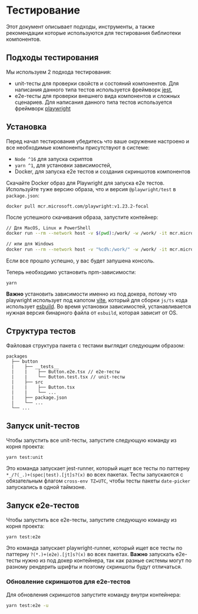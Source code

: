 # Тестирование

Этот документ описывает подходы, инструменты, а также рекомендации которые используются для тестирования библиотеки компонентов.

## Подходы тестирования

Мы используем 2 подхода тестирования:

- unit-тесты для проверки свойств и состояний компонентов. Для написания данного типа тестов используется фреймворк [jest](https://jestjs.io/),
- e2e-тесты для проверки внешнего вида компонентов и сложных сценариев. Для написания данного типа тестов используется фреймворк [playwright](https://playwright.dev/)

## Установка

Перед начал тестирования убедитесь что ваше окружение настроено и все необходимые компоненты присутствуют в системе:

- `Node ^16` для запуска скриптов
- `yarn ^1`, для установки зависимостей,
- Docker, для запуска e2e тестов и создания скриншотов компонентов

Скачайте Docker образ для Playwright для запуска e2e тестов. Используйте туже версию образа, что и версия `@playwright/test` в `package.json`:

```
docker pull mcr.microsoft.com/playwright:v1.23.2-focal
```

После успешного скачивания образа, запустите контейнер:

```bash
// Для MacOS, Linux и PowerShell
docker run --rm --network host -v $(pwd):/work/ -w /work/ -it mcr.microsoft.com/playwright:v1.23.2-focal /bin/bash

// или для Windows
docker run --rm --network host -v "%cd%:/work/" -w /work/ -it mcr.microsoft.com/playwright:v1.23.2-focal /bin/bash
```

Если все прошло успешно, у вас будет запушена консоль.

Теперь необходимо установить npm-зависимости:

```
yarn
```

**Важно** установить зависимости именно из под докера, потому что playwright использует под капотом [vite](https://vitejs.dev/), который для сборки `js/ts` кода использует [esbuild](https://esbuild.github.io/). Во время установки зависимостей, устанавливается нужная версия бинарного файла от `esbuild`, которая зависит от OS.

## Структура тестов

Файловая структура пакета с тестами выглядит следующим образом:

```
packages
  ├── button
  |    ├── __tests__
  |    |    ├── Button.e2e.tsx // e2e-тесты
  |    |    └── Button.test.tsx // unit-тесты
  |    ├── src
  |    |    ├── Button.tsx
  |    |    └── ...
  |    ├── package.json
  |    └── ...
  └── ...
```

## Запуск unit-тестов

Чтобы запустить все unit-тесты, запустите следующую команду из корня проекта:

```
yarn test:unit
```

Это команда запускает jest-runner, который ищет все тесты по паттерну `*_/?(_.)+(spec|test).[jt]s?(x)` во всех пакетах. Тесты запускаются с обязательным флагом `cross-env TZ=UTC`, чтобы тесты пакеты `date-picker` запускались в одной таймзоне.

## Запуск e2e-тестов

Чтобы запустить все e2e-тесты, запустите следующую команду из корня проекта:

```
yarn test:e2e
```

Это команда запускает playwright-runner, который ищет все тесты по паттерну `?(*.)+(e2e).[jt]s?(x)` во всех пакетах.
**Важно** запускать e2e-тесты нужно из под докер контейнера, так как разные системы могут по разному рендерить шрифты и поэтому скриншоты будут отличаться.

### Обновление скриншотов для e2e-тестов

Для обновления скриншотов запустите команду внутри контейнера:

```bash
yarn test:e2e -u
```
